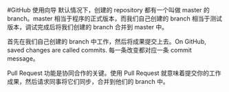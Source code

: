 #GitHub 使用向导
默认情况下，创建的 repository 都有一个叫做 master 的 branch。master 相当于程序的正式版本，而我们自己创建的 branch 相当于测试版本，调试完成后将我们创建的 branch 合并到 master 中。

首先在我们自己创建的 branch 中工作，然后将成果提交上去。On GitHub, saved changes are called commits. 每一条改变都对应一条 commit message。

Pull Request 功能是协同合作的关键。使用 Pull Request 就意味着提交你的工作成果，然后请求同事将它们同步，合并到他们的 branch 中。